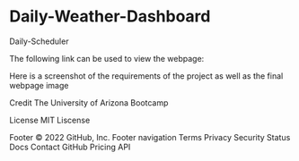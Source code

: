 # Daily-Weather-Dashboard

Daily-Scheduler


The following link can be used to view the webpage: 

Here is a screenshot of the requirements of the project as well as the final webpage image



Credit The University of Arizona Bootcamp

License MIT Liscense

Footer
© 2022 GitHub, Inc.
Footer navigation
Terms
Privacy
Security
Status
Docs
Contact GitHub
Pricing
API
